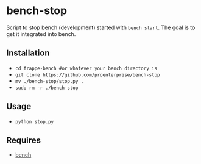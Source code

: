 # bench-stop
Script to stop bench (development) started with `bench start`. The goal is to get it integrated into bench.

## Installation
- `cd frappe-bench #or whatever your bench directory is`
- `git clone https://github.com/proenterprise/bench-stop`
- `mv ./bench-stop/stop.py .`
- `sudo rm -r ./bench-stop`

## Usage
- `python stop.py`

## Requires
- [bench](https://github.com/frappe/bench)
